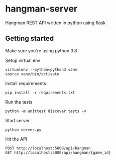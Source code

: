 # hangman-server

Hangman REST API written in python using flask

## Getting started

Make sure you're using python 3.8

Setup virtual env

```
virtualenv --python=python3 venv
source venv/bin/activate
```

Install requirements

```
pip install -r requirements.txt
```

Run the tests

```
python -m unittest discover tests -v
```

Start server

```
python server.py
```

Hit the API

```
POST http://localhost:5000/api/hangman
GET http://localhost:5000/api/hangman/{game_id}
```
